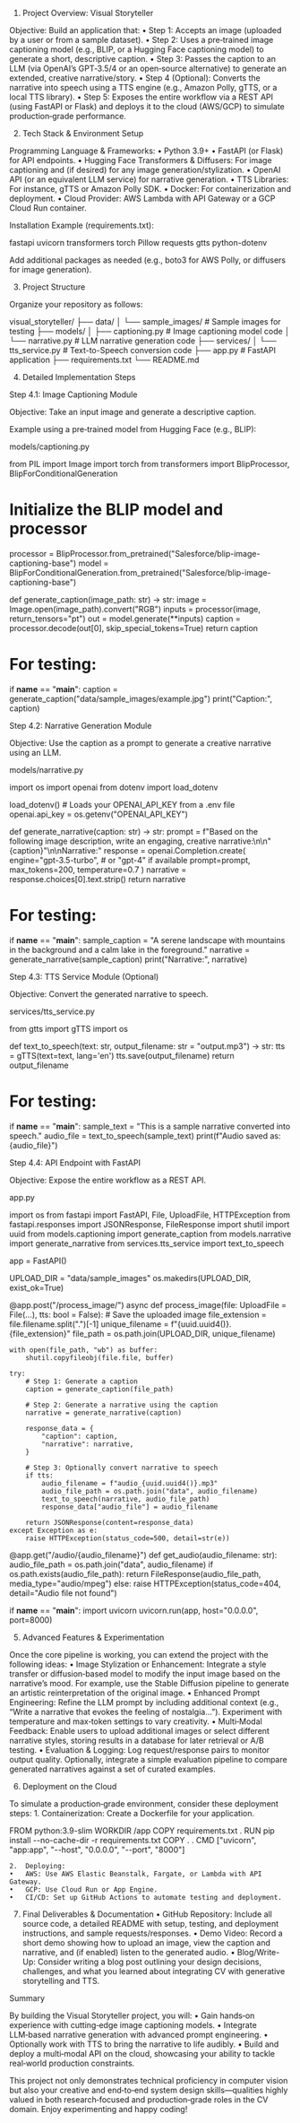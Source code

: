 1. Project Overview: Visual Storyteller

Objective:
Build an application that:
	•	Step 1: Accepts an image (uploaded by a user or from a sample dataset).
	•	Step 2: Uses a pre‑trained image captioning model (e.g., BLIP, or a Hugging Face captioning model) to generate a short, descriptive caption.
	•	Step 3: Passes the caption to an LLM (via OpenAI’s GPT‑3.5/4 or an open‑source alternative) to generate an extended, creative narrative/story.
	•	Step 4 (Optional): Converts the narrative into speech using a TTS engine (e.g., Amazon Polly, gTTS, or a local TTS library).
	•	Step 5: Exposes the entire workflow via a REST API (using FastAPI or Flask) and deploys it to the cloud (AWS/GCP) to simulate production‑grade performance.

2. Tech Stack & Environment Setup

Programming Language & Frameworks:
	•	Python 3.9+
	•	FastAPI (or Flask) for API endpoints.
	•	Hugging Face Transformers & Diffusers: For image captioning and (if desired) for any image generation/stylization.
	•	OpenAI API (or an equivalent LLM service) for narrative generation.
	•	TTS Libraries: For instance, gTTS or Amazon Polly SDK.
	•	Docker: For containerization and deployment.
	•	Cloud Provider: AWS Lambda with API Gateway or a GCP Cloud Run container.

Installation Example (requirements.txt):

fastapi
uvicorn
transformers
torch
Pillow
requests
gtts
python-dotenv

Add additional packages as needed (e.g., boto3 for AWS Polly, or diffusers for image generation).

3. Project Structure

Organize your repository as follows:

visual_storyteller/
├── data/
│   └── sample_images/              # Sample images for testing
├── models/
│   ├── captioning.py               # Image captioning model code
│   └── narrative.py                # LLM narrative generation code
├── services/
│   └── tts_service.py              # Text-to-Speech conversion code
├── app.py                          # FastAPI application
├── requirements.txt
└── README.md

4. Detailed Implementation Steps

Step 4.1: Image Captioning Module

Objective:
Take an input image and generate a descriptive caption.

Example using a pre‑trained model from Hugging Face (e.g., BLIP):

models/captioning.py

from PIL import Image
import torch
from transformers import BlipProcessor, BlipForConditionalGeneration

# Initialize the BLIP model and processor
processor = BlipProcessor.from_pretrained("Salesforce/blip-image-captioning-base")
model = BlipForConditionalGeneration.from_pretrained("Salesforce/blip-image-captioning-base")

def generate_caption(image_path: str) -> str:
    image = Image.open(image_path).convert("RGB")
    inputs = processor(image, return_tensors="pt")
    out = model.generate(**inputs)
    caption = processor.decode(out[0], skip_special_tokens=True)
    return caption

# For testing:
if __name__ == "__main__":
    caption = generate_caption("data/sample_images/example.jpg")
    print("Caption:", caption)

Step 4.2: Narrative Generation Module

Objective:
Use the caption as a prompt to generate a creative narrative using an LLM.

models/narrative.py

import os
import openai
from dotenv import load_dotenv

load_dotenv()  # Loads your OPENAI_API_KEY from a .env file
openai.api_key = os.getenv("OPENAI_API_KEY")

def generate_narrative(caption: str) -> str:
    prompt = f"Based on the following image description, write an engaging, creative narrative:\n\n\"{caption}\"\n\nNarrative:"
    response = openai.Completion.create(
        engine="gpt-3.5-turbo",  # or "gpt-4" if available
        prompt=prompt,
        max_tokens=200,
        temperature=0.7
    )
    narrative = response.choices[0].text.strip()
    return narrative

# For testing:
if __name__ == "__main__":
    sample_caption = "A serene landscape with mountains in the background and a calm lake in the foreground."
    narrative = generate_narrative(sample_caption)
    print("Narrative:", narrative)

Step 4.3: TTS Service Module (Optional)

Objective:
Convert the generated narrative to speech.

services/tts_service.py

from gtts import gTTS
import os

def text_to_speech(text: str, output_filename: str = "output.mp3") -> str:
    tts = gTTS(text=text, lang='en')
    tts.save(output_filename)
    return output_filename

# For testing:
if __name__ == "__main__":
    sample_text = "This is a sample narrative converted into speech."
    audio_file = text_to_speech(sample_text)
    print(f"Audio saved as: {audio_file}")

Step 4.4: API Endpoint with FastAPI

Objective:
Expose the entire workflow as a REST API.

app.py

import os
from fastapi import FastAPI, File, UploadFile, HTTPException
from fastapi.responses import JSONResponse, FileResponse
import shutil
import uuid
from models.captioning import generate_caption
from models.narrative import generate_narrative
from services.tts_service import text_to_speech

app = FastAPI()

UPLOAD_DIR = "data/sample_images"
os.makedirs(UPLOAD_DIR, exist_ok=True)

@app.post("/process_image/")
async def process_image(file: UploadFile = File(...), tts: bool = False):
    # Save the uploaded image
    file_extension = file.filename.split(".")[-1]
    unique_filename = f"{uuid.uuid4()}.{file_extension}"
    file_path = os.path.join(UPLOAD_DIR, unique_filename)
    
    with open(file_path, "wb") as buffer:
        shutil.copyfileobj(file.file, buffer)
    
    try:
        # Step 1: Generate a caption
        caption = generate_caption(file_path)
        
        # Step 2: Generate a narrative using the caption
        narrative = generate_narrative(caption)
        
        response_data = {
            "caption": caption,
            "narrative": narrative,
        }
        
        # Step 3: Optionally convert narrative to speech
        if tts:
            audio_filename = f"audio_{uuid.uuid4()}.mp3"
            audio_file_path = os.path.join("data", audio_filename)
            text_to_speech(narrative, audio_file_path)
            response_data["audio_file"] = audio_filename
        
        return JSONResponse(content=response_data)
    except Exception as e:
        raise HTTPException(status_code=500, detail=str(e))

@app.get("/audio/{audio_filename}")
def get_audio(audio_filename: str):
    audio_file_path = os.path.join("data", audio_filename)
    if os.path.exists(audio_file_path):
        return FileResponse(audio_file_path, media_type="audio/mpeg")
    else:
        raise HTTPException(status_code=404, detail="Audio file not found")

if __name__ == "__main__":
    import uvicorn
    uvicorn.run(app, host="0.0.0.0", port=8000)

5. Advanced Features & Experimentation

Once the core pipeline is working, you can extend the project with the following ideas:
	•	Image Stylization or Enhancement:
Integrate a style transfer or diffusion‑based model to modify the input image based on the narrative’s mood. For example, use the Stable Diffusion pipeline to generate an artistic reinterpretation of the original image.
	•	Enhanced Prompt Engineering:
Refine the LLM prompt by including additional context (e.g., “Write a narrative that evokes the feeling of nostalgia…”). Experiment with temperature and max‑token settings to vary creativity.
	•	Multi‑Modal Feedback:
Enable users to upload additional images or select different narrative styles, storing results in a database for later retrieval or A/B testing.
	•	Evaluation & Logging:
Log request/response pairs to monitor output quality. Optionally, integrate a simple evaluation pipeline to compare generated narratives against a set of curated examples.

6. Deployment on the Cloud

To simulate a production‑grade environment, consider these deployment steps:
	1.	Containerization:
Create a Dockerfile for your application.

FROM python:3.9-slim
WORKDIR /app
COPY requirements.txt .
RUN pip install --no-cache-dir -r requirements.txt
COPY . .
CMD ["uvicorn", "app:app", "--host", "0.0.0.0", "--port", "8000"]


	2.	Deploying:
	•	AWS: Use AWS Elastic Beanstalk, Fargate, or Lambda with API Gateway.
	•	GCP: Use Cloud Run or App Engine.
	•	CI/CD: Set up GitHub Actions to automate testing and deployment.

7. Final Deliverables & Documentation
	•	GitHub Repository:
Include all source code, a detailed README with setup, testing, and deployment instructions, and sample requests/responses.
	•	Demo Video:
Record a short demo showing how to upload an image, view the caption and narrative, and (if enabled) listen to the generated audio.
	•	Blog/Write-Up:
Consider writing a blog post outlining your design decisions, challenges, and what you learned about integrating CV with generative storytelling and TTS.

Summary

By building the Visual Storyteller project, you will:
	•	Gain hands‑on experience with cutting‑edge image captioning models.
	•	Integrate LLM‑based narrative generation with advanced prompt engineering.
	•	Optionally work with TTS to bring the narrative to life audibly.
	•	Build and deploy a multi‑modal API on the cloud, showcasing your ability to tackle real‑world production constraints.

This project not only demonstrates technical proficiency in computer vision but also your creative and end‑to‑end system design skills—qualities highly valued in both research‑focused and production‑grade roles in the CV domain. Enjoy experimenting and happy coding!